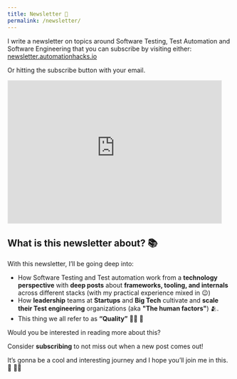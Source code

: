 ```yaml
---
title: Newsletter 📰
permalink: /newsletter/
---
```


I write a newsletter on topics around Software Testing, Test Automation and
Software Engineering that you can subscribe by visiting either:
[newsletter.automationhacks.io](newsletter.automationhacks.io)

Or hitting the subscribe button with your email.

<iframe src="https://automationhacks.substack.com/embed" width="480" height="320" style="border:1px solid #EEE; background:white;" frameborder="0" scrolling="no"></iframe>

## What is this newsletter about? 📚

With this newsletter, I’ll be going deep into:

- How Software Testing and Test automation work from a **technology
  perspective** with **deep posts** about **frameworks, tooling, and internals**
  across different stacks (with my practical experience mixed in 😉)
- How **leadership** teams at **Startups** and **Big Tech** cultivate and
  **scale their Test engineering** organizations (aka **"The human factors"**) 🫂.
- This thing we all refer to as **“Quality”** 🙌🏼 🖖

Would you be interested in reading more about this?

Consider **subscribing** to not miss out when a new post comes out!

It’s gonna be a cool and interesting journey and I hope you’ll join me in this. 🏃 🏃‍♀️
